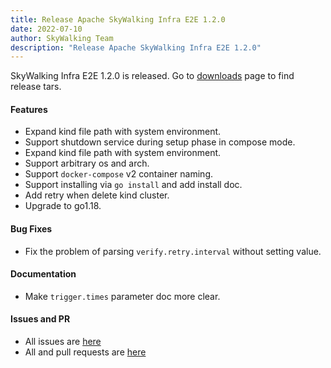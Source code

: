 ```yaml
---
title: Release Apache SkyWalking Infra E2E 1.2.0
date: 2022-07-10
author: SkyWalking Team
description: "Release Apache SkyWalking Infra E2E 1.2.0"
---
```


SkyWalking Infra E2E 1.2.0 is released. Go to [downloads](https://skywalking.apache.org/downloads) page to find release tars.

#### Features

- Expand kind file path with system environment.
- Support shutdown service during setup phase in compose mode.
- Expand kind file path with system environment.
- Support arbitrary os and arch.
- Support `docker-compose` v2 container naming.
- Support installing via `go install` and add install doc.
- Add retry when delete kind cluster.
- Upgrade to go1.18.

#### Bug Fixes

- Fix the problem of parsing `verify.retry.interval` without setting value.

#### Documentation

- Make `trigger.times` parameter doc more clear.

#### Issues and PR

- All issues are [here](https://github.com/apache/skywalking/milestone/111?closed=1)
- All and pull requests are [here](https://github.com/apache/skywalking-infra-e2e/pulls?q=is%3Apr+is%3Aclosed+milestone%3A1.2.0)
